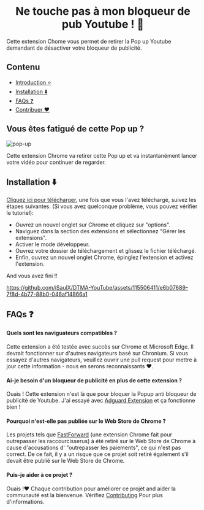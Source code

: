 <h1 align='center'>Ne touche pas à mon bloqueur de pub Youtube ! 🚫</h1>

Cette extension Chome vous permet de retirer la Pop up Youtube demandant de désactiver votre bloqueur de publicité.

## Contenu

- [Introduction ⭐](#vous-etes-fatigue-de-cette-pop-up)
- [Installation ⬇️](#installation-%EF%B8%8F)
- [FAQs ❓](#faqs-)
- [Contribuer ❤️](/CONTRIBUTING.md)

## Vous êtes fatigué de cette Pop up ?

![pop-up](/images/popUp.png)

Cette extension Chrome va retirer cette Pop up et va instantanément lancer votre vidéo pour continuer de regarder.

## Installation ⬇️

[Cliquez ici pour télécharger](https://github.com/iSaulX/DTMA-YouTube/releases/download/v1.2/source.v1.2.zip), une fois que vous l'avez téléchargé, suivez les étapes suivantes.
(Si vous avez quelconque problème, vous pouvez vérifier le tutoriel):

- Ouvrez un nouvel onglet sur Chrome et cliquez sur "options".
- Naviguez dans la section des extensions et sélectionnez "Gérer les extensions".
- Activer le mode développeur.
- Ouvrez votre dossier de téléchargement et glissez le fichier téléchargé.
- Enfin, ouvrez un nouvel onglet Chrome, épinglez l'extension et activez l'extension.

And vous avez fini !!

https://github.com/iSaulX/DTMA-YouTube/assets/115506411/e6b07689-7f8d-4b77-88b0-046af14866a1

## FAQs ❓

#### Quels sont les naviguateurs compatibles ?

Cette extension a été testée avec succès sur Chrome et Microsoft Edge. Il devrait fonctionner sur d'autres navigateurs basé sur Chronium. Si vous essayez d'autres navigateurs, veuillez ouvrir une pull request pour mettre à jour cette information - nous en serons reconnaissants ❤️.

#### Ai-je besoin d'un bloqueur de publicité en plus de cette extension ?

Ouais ! Cette extension n'est là que pour bloquer la Popup anti bloqueur de publicité de Youtube. J'ai essayé avec [Adguard Extension](https://adguard.com/es/welcome.html) et ça fonctionne bien !

#### Pourquoi n'est-elle pas publiée sur le Web Store de Chrome ?

Les projets tels que [FastForward](https://github.com/FastForwardTeam/FastForward) (une extension Chrome fait pour outrepasser les raccourcisserus) à été retiré sur le Web Store de Chrome à cause d'accusations d' "outrepasser les paiements", ce qui n'est pas correct. De ce fait, il y a un risque que ce projet soit retiré également s'il devait être publié sur le Web Store de Chrome.

#### Puis-je aider à ce projet ?

Ouais !❤️ Chaque contribution pour améliorer ce projet and aider la communauté est la bienvenue. Vérifiez [Contributing](/CONTRIBUTING.md) Pour plus d'informations.
